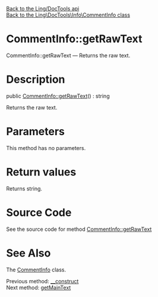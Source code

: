 [Back to the Ling/DocTools api](https://github.com/lingtalfi/DocTools/blob/master/doc/api/Ling/DocTools.md)<br>
[Back to the Ling\DocTools\Info\CommentInfo class](https://github.com/lingtalfi/DocTools/blob/master/doc/api/Ling/DocTools/Info/CommentInfo.md)


CommentInfo::getRawText
================



CommentInfo::getRawText — Returns the raw text.




Description
================


public [CommentInfo::getRawText](https://github.com/lingtalfi/DocTools/blob/master/doc/api/Ling/DocTools/Info/CommentInfo/getRawText.md)() : string




Returns the raw text.




Parameters
================

This method has no parameters.


Return values
================

Returns string.








Source Code
===========
See the source code for method [CommentInfo::getRawText](/blob/master/Info/CommentInfo.php#L150-L153)


See Also
================

The [CommentInfo](https://github.com/lingtalfi/DocTools/blob/master/doc/api/Ling/DocTools/Info/CommentInfo.md) class.

Previous method: [__construct](https://github.com/lingtalfi/DocTools/blob/master/doc/api/Ling/DocTools/Info/CommentInfo/__construct.md)<br>Next method: [getMainText](https://github.com/lingtalfi/DocTools/blob/master/doc/api/Ling/DocTools/Info/CommentInfo/getMainText.md)<br>

